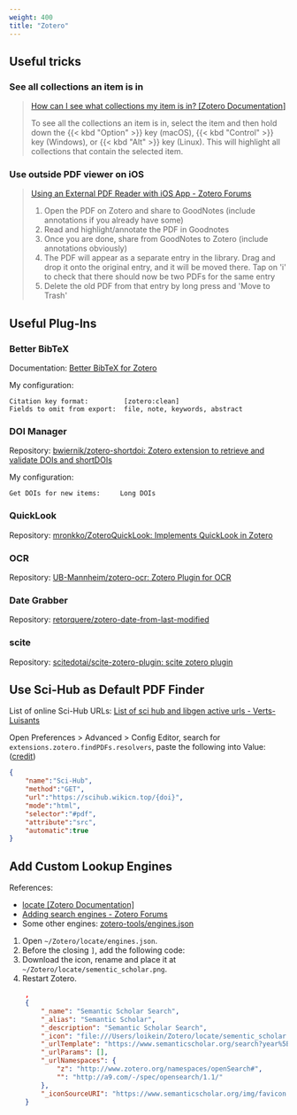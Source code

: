 ```yaml
---
weight: 400
title: "Zotero"
---
```


## Useful tricks

### See all collections an item is in

> [How can I see what collections my item is in? [Zotero Documentation]](https://www.zotero.org/support/kb/collections_containing_an_item)
> 
> To see all the collections an item is in, select the item and then hold down the {{< kbd "Option" >}} key (macOS), {{< kbd "Control" >}} key (Windows), or {{< kbd "Alt" >}} key (Linux). This will highlight all collections that contain the selected item.

### Use outside PDF viewer on iOS

> [Using an External PDF Reader with iOS App - Zotero Forums](https://forums.zotero.org/discussion/comment/428370/#Comment_428370)
> 
> 1. Open the PDF on Zotero and share to GoodNotes (include annotations if you already have some)
> 2. Read and highlight/annotate the PDF in Goodnotes
> 3. Once you are done, share from GoodNotes to Zotero (include annotations obviously)
> 4. The PDF will appear as a separate entry in the library. Drag and drop it onto the original entry, and it will be moved there. Tap on 'i' to check that there should now be two PDFs for the same entry
> 5. Delete the old PDF from that entry by long press and 'Move to Trash'


## Useful Plug-Ins

### Better BibTeX

Documentation: [Better BibTeX for Zotero](https://retorque.re/zotero-better-bibtex/)

My configuration:

```text
Citation key format:         [zotero:clean]
Fields to omit from export:  file, note, keywords, abstract
```

### DOI Manager

Repository: [bwiernik/zotero-shortdoi: Zotero extension to retrieve and validate DOIs and shortDOIs](https://github.com/bwiernik/zotero-shortdoi)

My configuration:

```text
Get DOIs for new items:     Long DOIs
```

<!-- 
### ZotFile

Repository: [jlegewie/zotfile: Zotero plugin to manage your attachments](https://github.com/jlegewie/zotfile)
 -->

### QuickLook

Repository: [mronkko/ZoteroQuickLook: Implements QuickLook in Zotero](https://github.com/mronkko/ZoteroQuickLook)

### OCR

Repository: [UB-Mannheim/zotero-ocr: Zotero Plugin for OCR](https://github.com/UB-Mannheim/zotero-ocr)

### Date Grabber

Repository: [retorquere/zotero-date-from-last-modified](https://github.com/retorquere/zotero-date-from-last-modified/tree/master)

### scite

Repository: [scitedotai/scite-zotero-plugin: scite zotero plugin](https://github.com/scitedotai/scite-zotero-plugin)

## Use Sci-Hub as Default PDF Finder

List of online Sci-Hub URLs: [List of sci hub and libgen active urls - Verts-Luisants](https://vertsluisants.fr/index.php?article4/)

Open Preferences > Advanced > Config Editor, search for `extensions.zotero.findPDFs.resolvers`, paste the following into Value: \([credit](https://zhuanlan.zhihu.com/p/112141757)\)

```json
{
	"name":"Sci-Hub",
	"method":"GET",
	"url":"https://scihub.wikicn.top/{doi}",
	"mode":"html",
	"selector":"#pdf",
	"attribute":"src",
	"automatic":true
}
```

## Add Custom Lookup Engines

References:

- [locate \[Zotero Documentation\]](https://www.zotero.org/support/locate)
- [Adding search engines \- Zotero Forums](https://forums.zotero.org/discussion/37129/adding-search-engines)
- Some other engines: [zotero\-tools/engines.json](https://github.com/bwiernik/zotero-tools/blob/master/engines.json)

1. Open `~/Zotero/locate/engines.json`.
2. Before the closing `]`, add the following code:
3. Download the icon, rename and place it at `~/Zotero/locate/sementic_scholar.png`.
4. Restart Zotero.

```json
	,
	{
		"_name": "Semantic Scholar Search",
		"_alias": "Semantic Scholar",
		"_description": "Semantic Scholar Search",
		"_icon": "file:///Users/loikein/Zotero/locate/sementic_scholar.png",
		"_urlTemplate": "https://www.semanticscholar.org/search?year%5B0%5D={z:year?}&year%5B1%5D={z:year?}&q={z:title}&sort=relevance",
		"_urlParams": [],
		"_urlNamespaces": {
			"z": "http://www.zotero.org/namespaces/openSearch#",
			"": "http://a9.com/-/spec/opensearch/1.1/"
		},
		"_iconSourceURI": "https://www.semanticscholar.org/img/favicon.png"
	}
```

